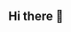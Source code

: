 ## Hi there 👋

<!--
**joaoanalyst/joaoanalyst** is a ✨ _special_ ✨ repository because its `README.md` (this file) appears on your GitHub profile.

Here are some ideas to get you started:

- 🔭 Trabalho no setor de vendas
- 🌱 Cursando graduação em Ciência de Dados e Gestão Financeira e concluindo curso de formação em análise de Business Intelligence

